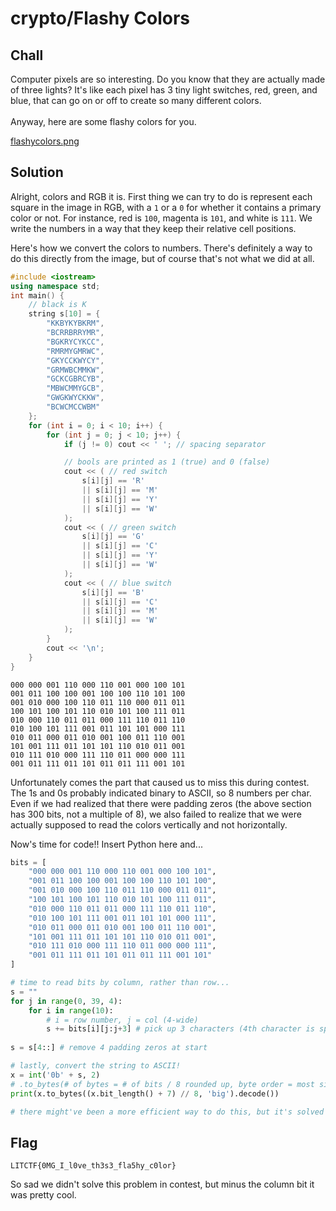 # crypto/Flashy Colors

## Chall

Computer pixels are so interesting. Do you know that they are actually made of three lights? It's like each pixel has 3 tiny light switches, red, green, and blue, that can go on or off to create so many different colors.
<br>
<br>
Anyway, here are some flashy colors for you.

[flashycolors.png](https://drive.google.com/file/d/1X7PMv0vi-Cp_xKzYeFd_wxxPGY373jgz/view?usp=sharing)

## Solution

Alright, colors and RGB it is. First thing we can try to do is represent each square in the image in RGB, with a `1` or a `0` for whether it contains a primary color or not. For instance, red is `100`, magenta is `101`, and white is `111`. We write the numbers in a way that they keep their relative cell positions.

Here's how we convert the colors to numbers. There's definitely a way to do this directly from the image, but of course that's not what we did at all.
```cpp
#include <iostream>
using namespace std;
int main() {
    // black is K
    string s[10] = {
        "KKBYKYBKRM",
        "BCRRBRRYMR",
        "BGKRYCYKCC",
        "RMRMYGMRWC",
        "GKYCCKWYCY",
        "GRMWBCMMKW",
        "GCKCGBRCYB",
        "MBWCMMYGCB",
        "GWGKWYCKKW",
        "BCWCMCCWBM"
    };
    for (int i = 0; i < 10; i++) {
        for (int j = 0; j < 10; j++) {
            if (j != 0) cout << ' '; // spacing separator

            // bools are printed as 1 (true) and 0 (false)
            cout << ( // red switch
                s[i][j] == 'R'
                || s[i][j] == 'M'
                || s[i][j] == 'Y'
                || s[i][j] == 'W'
            );
            cout << ( // green switch
                s[i][j] == 'G'
                || s[i][j] == 'C'
                || s[i][j] == 'Y'
                || s[i][j] == 'W'
            );
            cout << ( // blue switch
                s[i][j] == 'B'
                || s[i][j] == 'C'
                || s[i][j] == 'M'
                || s[i][j] == 'W'
            );
        }
        cout << '\n';
    }
}
```
```
000 000 001 110 000 110 001 000 100 101
001 011 100 100 001 100 100 110 101 100
001 010 000 100 110 011 110 000 011 011
100 101 100 101 110 010 101 100 111 011
010 000 110 011 011 000 111 110 011 110
010 100 101 111 001 011 101 101 000 111
010 011 000 011 010 001 100 011 110 001
101 001 111 011 101 101 110 010 011 001
010 111 010 000 111 110 011 000 000 111
001 011 111 011 101 011 011 111 001 101 
```

Unfortunately comes the part that caused us to miss this during contest. The 1s and 0s probably indicated binary to ASCII, so 8 numbers per char. Even if we had realized that there were padding zeros (the above section has 300 bits, not a multiple of 8), we also failed to realize that we were actually supposed to read the colors vertically and not horizontally.

Now's time for code!! Insert Python here and...
```py
bits = [
    "000 000 001 110 000 110 001 000 100 101",
    "001 011 100 100 001 100 100 110 101 100",
    "001 010 000 100 110 011 110 000 011 011",
    "100 101 100 101 110 010 101 100 111 011",
    "010 000 110 011 011 000 111 110 011 110",
    "010 100 101 111 001 011 101 101 000 111",
    "010 011 000 011 010 001 100 011 110 001",
    "101 001 111 011 101 101 110 010 011 001",
    "010 111 010 000 111 110 011 000 000 111",
    "001 011 111 011 101 011 011 111 001 101"
]

# time to read bits by column, rather than row...
s = ""
for j in range(0, 39, 4):
    for i in range(10):
        # i = row number, j = col (4-wide)
        s += bits[i][j:j+3] # pick up 3 characters (4th character is space)
        
s = s[4::] # remove 4 padding zeros at start

# lastly, convert the string to ASCII!
x = int('0b' + s, 2)
# .to_bytes(# of bytes = # of bits / 8 rounded up, byte order = most significant first)
print(x.to_bytes((x.bit_length() + 7) // 8, 'big').decode())

# there might've been a more efficient way to do this, but it's solved regardless :D
```

## Flag

`LITCTF{0MG_I_l0ve_th3s3_fla5hy_c0lor}`

So sad we didn't solve this problem in contest, but minus the column bit it was pretty cool.
